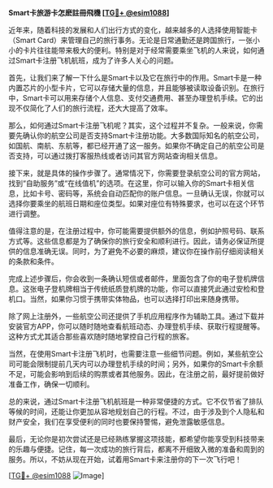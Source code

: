 **Smart卡旅游卡怎麽註冊飛機 [[TG💪+ @esim1088](https://t.me/s/esim1088)]**

近年来，随着科技的发展和人们出行方式的变化，越来越多的人选择使用智能卡（Smart Card）来管理自己的旅行事务。无论是日常通勤还是跨国旅行，一张小小的卡片往往能带来极大的便利。特别是对于经常需要乘坐飞机的人来说，如何通过Smart卡注册飞机航班，成为了许多人关心的问题。

首先，让我们来了解一下什么是Smart卡以及它在旅行中的作用。Smart卡是一种内置芯片的小型卡片，它可以存储大量的信息，并且能够被读取设备识别。在旅行中，Smart卡可以用来存储个人信息、支付交通费用、甚至办理登机手续。它的出现不仅简化了人们的旅行流程，还大大提高了效率。

那么，如何通过Smart卡注册飞机呢？其实，这个过程并不复杂。一般来说，你需要先确认你的航空公司是否支持Smart卡注册功能。大多数国际知名的航空公司，如国航、南航、东航等，都已经开通了这一服务。如果你不确定自己的航空公司是否支持，可以通过拨打客服热线或者访问其官方网站查询相关信息。

接下来，就是具体的操作步骤了。通常情况下，你需要登录航空公司的官方网站，找到“自助服务”或“在线值机”的选项。在这里，你可以输入你的Smart卡相关信息，比如卡号、密码等，系统会自动匹配你的账户信息。一旦确认无误，你就可以选择你要乘坐的航班日期和座位类型。如果对座位有特殊要求，也可以在这个环节进行调整。

值得注意的是，在注册过程中，你可能需要提供额外的信息，例如护照号码、联系方式等。这些信息都是为了确保你的旅行安全和顺利进行。因此，请务必保证所提供的信息准确无误。同时，为了避免不必要的麻烦，建议你在操作前仔细阅读相关的条款和条件。

完成上述步骤后，你会收到一条确认短信或者邮件，里面包含了你的电子登机牌信息。这张电子登机牌相当于传统纸质登机牌的功能，你可以直接凭此通过安检和登机口。当然，如果你习惯于携带实体物品，也可以选择打印出来随身携带。

除了网上注册外，一些航空公司还提供了手机应用程序作为辅助工具。通过下载并安装官方APP，你可以随时随地查看航班动态、办理登机手续、获取行程提醒等。这种方式尤其适合那些喜欢随时随地掌控自己行程的旅客。

当然，在使用Smart卡注册飞机时，也需要注意一些细节问题。例如，某些航空公司可能会限制提前几天内可以办理登机手续的时间；另外，如果你的Smart卡余额不足，可能会影响到后续的购票或者其他服务。因此，在注册之前，最好提前做好准备工作，确保一切顺利。

总的来说，通过Smart卡注册飞机航班是一种非常便捷的方式。它不仅节省了排队等候的时间，还能让你更加从容地规划自己的行程。不过，由于涉及到个人隐私和财产安全，我们在享受便利的同时也要保持警惕，避免泄露敏感信息。

最后，无论你是初次尝试还是已经熟练掌握这项技能，都希望你能享受到科技带来的乐趣与便捷。记住，每一次成功的旅行背后，都离不开细致入微的准备和周到的服务。所以，不妨从现在开始，试着用Smart卡来注册你的下一次飞行吧！

[[TG💪+ @esim1088](https://t.me/s/esim1088) ![Image](https://i.postimg.cc/4NQfJmqS/Snipaste-2025-05-13-00-14-12.png)]